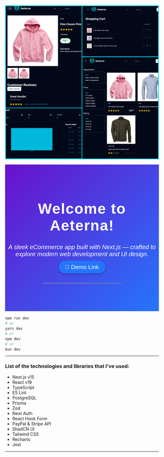 



![Alt text](final-aeterna-git.png)

<div style="text-align: center; font-family: 'Arial', sans-serif; padding: 50px 0; background: linear-gradient(135deg, #6a11cb, #2575fc); color: #fff;">
  <h1 style="font-size: 3rem; font-weight: bold; letter-spacing: 2px;">Welcome to Aeterna!</h1>
  <p style="font-size: 1.25rem; margin: 20px 0; font-style: italic;">A sleek eCommerce app built with Next.js — crafted to explore modern web development and UI design.</p>
  <a href="https://aeterna-ecommerce.vercel.app/" style="text-decoration: none; color: #fff; font-size: 1.2rem; background-color: #2575fc; padding: 10px 20px; border-radius: 30px; box-shadow: 0 4px 6px rgba(0, 0, 0, 0.2); transition: background-color 0.3s ease;">
    🛒 Demo Link
  </a>
  <hr style="width: 50%; border: 1px solid #ddd; margin: 40px auto; opacity: 0.5;">
</div>

```bash
npm run dev
# or
yarn dev
# or
npm dev
# or
bun dev
```

<hr>

### List of the technologies and libraries that I've used:
- Next.js v15
- React v19
- TypeScript
- ES Lint
- PostgreSQL
- Prisma
- Zod
- Next Auth
- React Hook Form
- PayPal & Stripe API
- ShadCN UI
- Tailwind CSS
- Recharts
- Jest

<hr>
